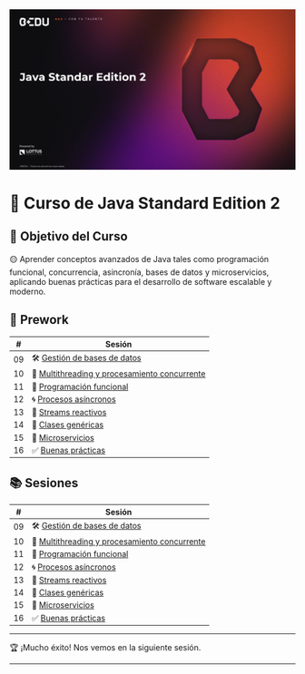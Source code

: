 <div align="center">
    <img src="Sesion-09/Imagenes/Bedu.png" alt="Sesion_01">
</div>

# 🚀 Curso de Java Standard Edition 2

## 🎯 Objetivo del Curso  
🟡 Aprender conceptos avanzados de Java tales como programación funcional, concurrencia, asincronía, bases de datos y microservicios, aplicando buenas prácticas para el desarrollo de software escalable y moderno.

## 📘 Prework

| #  | Sesión |
|----|--------|
| 09 | 🛠️ [Gestión de bases de datos](Sesion-09/Prework/Readme.md) |
| 10 | 🧵 [Multithreading y procesamiento concurrente](Sesion-10/Prework/Readme.md) |
| 11 | 🧠 [Programación funcional](Sesion-11/Prework/Readme.md) |
| 12 | 🌀 [Procesos asíncronos](Sesion-12/Prework/Readme.md) |
| 13 | 🌊 [Streams reactivos](Sesion-13/Prework/Readme.md) |
| 14 | 🧬 [Clases genéricas](Sesion-14/Prework/Readme.md) |
| 15 | 🧩 [Microservicios](Sesion-15/Prework/Readme.md) |
| 16 | ✅ [Buenas prácticas](Sesion-16/Prework/Readme.md) |

## 📚 Sesiones

| #  | Sesión |
|----|--------|
| 09 | 🛠️ [Gestión de bases de datos](Sesion-09/Readme.md) |
| 10 | 🧵 [Multithreading y procesamiento concurrente](Sesion-10/Readme.md) |
| 11 | 🧠 [Programación funcional](Sesion-11/Readme.md) |
| 12 | 🌀 [Procesos asíncronos](Sesion-12/Readme.md) |
| 13 | 🌊 [Streams reactivos](Sesion-13/Readme.md) |
| 14 | 🧬 [Clases genéricas](Sesion-14/Readme.md) |
| 15 | 🧩 [Microservicios](Sesion-15/Readme.md) |
| 16 | ✅ [Buenas prácticas](Sesion-16/Readme.md) |

---

🏆 ¡Mucho éxito! Nos vemos en la siguiente sesión.

---
